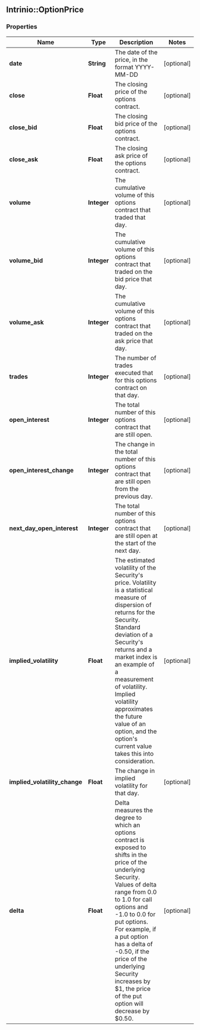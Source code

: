 ## Intrinio::OptionPrice

### Properties
Name | Type | Description | Notes
------------ | ------------- | ------------- | -------------
**date** | **String** | The date of the price, in the format YYYY-MM-DD | [optional] 
**close** | **Float** | The closing price of the options contract. | [optional] 
**close_bid** | **Float** | The closing bid price of the options contract. | [optional] 
**close_ask** | **Float** | The closing ask price of the options contract. | [optional] 
**volume** | **Integer** | The cumulative volume of this options contract that traded that day. | [optional] 
**volume_bid** | **Integer** | The cumulative volume of this options contract that traded on the bid price that day. | [optional] 
**volume_ask** | **Integer** | The cumulative volume of this options contract that traded on the ask price that day. | [optional] 
**trades** | **Integer** | The number of trades executed that for this options contract on that day. | [optional] 
**open_interest** | **Integer** | The total number of this options contract that are still open. | [optional] 
**open_interest_change** | **Integer** | The change in the total number of this options contract that are still open from the previous day. | [optional] 
**next_day_open_interest** | **Integer** | The total number of this options contract that are still open at the start of the next day. | [optional] 
**implied_volatility** | **Float** | The estimated volatility of the Security&#39;s price. Volatility is a statistical measure of dispersion of returns for the Security. Standard deviation of a Security&#39;s returns and a market index is an example of a measurement of volatility. Implied volatility approximates the future value of an option, and the option&#39;s current value takes this into consideration. | [optional] 
**implied_volatility_change** | **Float** | The change in implied volatility for that day. | [optional] 
**delta** | **Float** | Delta measures the degree to which an options contract is exposed to shifts in the price of the underlying Security. Values of delta range from 0.0 to 1.0 for call options and -1.0 to 0.0 for put options. For example, if a put option has a delta of -0.50, if the price of the underlying Security increases by $1, the price of the put option will decrease by $0.50. | [optional] 


